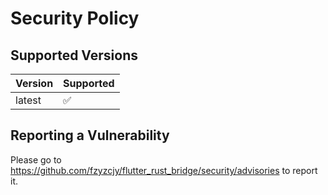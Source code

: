 # Security Policy

## Supported Versions

| Version | Supported          |
| ------- | ------------------ |
| latest   | :white_check_mark: |

## Reporting a Vulnerability

Please go to https://github.com/fzyzcjy/flutter_rust_bridge/security/advisories to report it.
